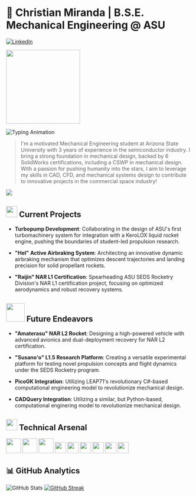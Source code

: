 # 🚀 Christian Miranda | B.S.E. Mechanical Engineering @ ASU

[![LinkedIn](https://img.shields.io/badge/LinkedIn-Connect-blue?style=flat-square&logo=linkedin)](https://www.linkedin.com/in/christianmiranda602/)

<img src="https://media0.giphy.com/media/v1.Y2lkPTc5MGI3NjExMHo4eGNyeXBrNmMxYTBvbGtuZm5qOW0xYWFhbm5pNHV6dnBwd3YzcyZlcD12MV9pbnRlcm5hbF9naWZfYnlfaWQmY3Q9Zw/TX6UpjsXPtQEZ0RwQP/giphy.gif" width="200">

![Typing Animation](https://readme-typing-svg.herokuapp.com?font=Fira+Code&pause=1000&color=00FFFF&width=435&lines=Aspiring+Aerospace+Engineer;Rocketry+Specialist;Mechanical+Designer;Incoming+at+Honeywell+Aerospace;)

> I'm a motivated Mechanical Engineering student at Arizona State University with 3 years of experience in the semiconductor industry. I bring a strong foundation in mechanical design, backed by 6 SolidWorks certifications, including a CSWP in mechanical design. With a passion for pushing humanity into the stars, I aim to leverage my skills in CAD, CFD, and mechanical systems design to contribute to innovative projects in the commercial space industry!

<img src="https://user-images.githubusercontent.com/73097560/115834477-dbab4500-a447-11eb-908a-139a6edaec5c.gif">

## <img src="https://media3.giphy.com/media/v1.Y2lkPTc5MGI3NjExcHJwN3FueDR4NDNicW9jdjZpd21ldjYzZzRvbWdqd3BraWViNzR4ciZlcD12MV9pbnRlcm5hbF9naWZfYnlfaWQmY3Q9Zw/ztowdimL4paHXUqQTX/giphy.gif" width="30"> Current Projects

- **Turbopump Development**: Collaborating in the design of ASU's first turbomachinery system for integration with a KeroLOX liquid rocket engine, pushing the boundaries of student-led propulsion research.

- **"Hel" Active Airbraking System**: Architecting an innovative dynamic airbraking mechanism that optimizes descent trajectories and landing precision for solid propellant rockets.

- **"Raijin" NAR L1 Certification**: Spearheading ASU SEDS Rocketry Division's NAR L1 certification project, focusing on optimized aerodynamics and robust recovery systems.

## <img src="https://media0.giphy.com/media/v1.Y2lkPTc5MGI3NjExMjQ2bTJmNWF2eHhyanV0Ymx6b2lraXBrYnNtc3A3MTlld2JzOTFxYiZlcD12MV9pbnRlcm5hbF9naWZfYnlfaWQmY3Q9Zw/NTjkdAKV2v0MZDWuWD/giphy.gif" width="50"> Future Endeavors

- **"Amaterasu" NAR L2 Rocket**: Designing a high-powered vehicle with advanced avionics and dual-deployment recovery for NAR L2 certification.

- **"Susano'o" L1.5 Research Platform**: Creating a versatile experimental platform for testing novel propulsion concepts and flight dynamics under the SEDS Rocketry program.

- **PicoGK Integration**: Utilizing LEAP71's revolutionary C#-based computational engineering model to revolutionize mechanical design.

- **CADQuery Integration**: Utilizing a similar, but Python-based, computational enginering model to revolutionize mechanical design.

## <img src="https://media.giphy.com/media/WUlplcMpOCEmTGBtBW/giphy.gif" width="30"> Technical Arsenal

<p align="left">
  <img src="https://cdn.jsdelivr.net/gh/devicons/devicon/icons/python/python-original.svg" width="40" height="40"/> 
  <img src="https://cdn.jsdelivr.net/gh/devicons/devicon/icons/matlab/matlab-original.svg" width="40" height="40"/>
  <img src="https://cdn.jsdelivr.net/gh/devicons/devicon/icons/arduino/arduino-original.svg" width="40" height="40"/>
  <img src="https://img.shields.io/badge/-SolidWorks-FF0000?style=flat-square&logo=dassaultsystemes&logoColor=white" height="30"/>
  <img src="https://img.shields.io/badge/-Fusion%20360-0696D7?style=flat-square&logo=autodesk&logoColor=white" height="30"/>
  <img src="https://img.shields.io/badge/-Siemens%20NX-00AEEF?style=flat-square&logo=siemens&logoColor=white" height="30"/>
  <img src="https://img.shields.io/badge/-ANSYS-FFB71B?style=flat-square&logo=ansys&logoColor=black" height="30"/>
  <img src="https://img.shields.io/badge/-Blender-F5792A?style=flat-square&logo=blender&logoColor=white" height="30"/>
  <img src="https://img.shields.io/badge/-LTSpice-8B0000?style=flat-square" height="30"/>
</p>

## 📊 GitHub Analytics

![GitHub Stats](https://github-readme-stats.vercel.app/api?username=christianmiranda-ai&show_icons=true&theme=radical)
[![GitHub Streak](https://github-readme-streak-stats.herokuapp.com/?user=christianmiranda-ai&theme=radical)](https://git.io/streak-stats)
